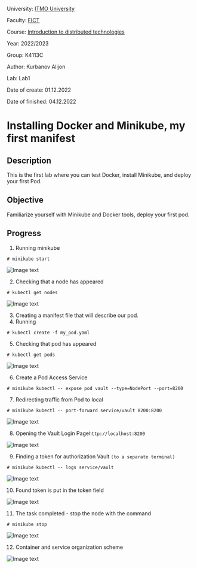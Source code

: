 University: [ITMO University](https://itmo.ru/ru/)

Faculty: [FICT](https://fict.itmo.ru)

Course: [Introduction to distributed technologies](https://github.com/itmo-ict-faculty/introduction-to-distributed-technologies)

Year: 2022/2023

Group: K4113C

Author: Kurbanov Alijon

Lab: Lab1

Date of create: 01.12.2022

Date of finished: 04.12.2022

# Installing Docker and Minikube, my first manifest

## Description
This is the first lab where you can test Docker, install Minikube, and deploy your first Pod.

## Objective
Familiarize yourself with Minikube and Docker tools, deploy your first pod.

## Progress

1) Running minikube
```
# minikube start
```
![Image text](images/1.png)


2) Checking that a node has appeared
```
# kubectl get nodes
```
![Image text](images/2.png)


3) Creating a manifest file that will describe our pod.
4) Running
```
# kubectl create -f my_pod.yaml
```
5) Checking that pod has appeared
```
# kubectl get pods
```
![Image text](images/3.png)


6) Create a Pod Access Service
```
# minikube kubectl -- expose pod vault --type=NodePort --port=8200
```
7) Redirecting traffic from Pod to local
```
# minikube kubectl -- port-forward service/vault 8200:8200
```
![Image text](images/4.png)


8) Opening the Vault Login Page``http://localhost:8200``

![Image text](images/5.png)


9) Finding a token for authorization Vault ``(to a separate terminal)``
```
# minikube kubectl -- logs service/vault
```
![Image text](images/6.png)

10) Found token is put in the token field

![Image text](images/7.png)

11) The task completed - stop the node with the command
```
# minikube stop
```
![Image text](images/8.png)

12) Container and service organization scheme

![Image text](images/9.png)
